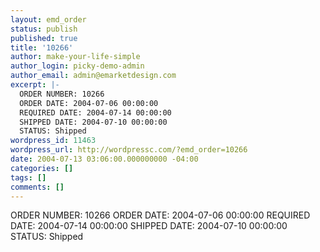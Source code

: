 ```yaml
---
layout: emd_order
status: publish
published: true
title: '10266'
author: make-your-life-simple
author_login: picky-demo-admin
author_email: admin@emarketdesign.com
excerpt: |-
  ORDER NUMBER: 10266
  ORDER DATE: 2004-07-06 00:00:00
  REQUIRED DATE: 2004-07-14 00:00:00
  SHIPPED DATE: 2004-07-10 00:00:00
  STATUS: Shipped
wordpress_id: 11463
wordpress_url: http://wordpressc.com/?emd_order=10266
date: 2004-07-13 03:06:00.000000000 -04:00
categories: []
tags: []
comments: []
---
```

ORDER NUMBER: 10266
ORDER DATE: 2004-07-06 00:00:00
REQUIRED DATE: 2004-07-14 00:00:00
SHIPPED DATE: 2004-07-10 00:00:00
STATUS: Shipped
